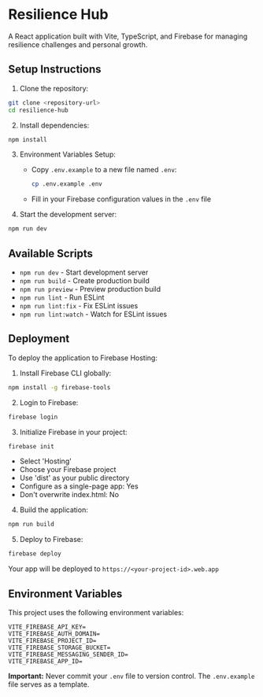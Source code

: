# Resilience Hub

A React application built with Vite, TypeScript, and Firebase for managing resilience challenges and personal growth.

## Setup Instructions

1. Clone the repository:
```bash
git clone <repository-url>
cd resilience-hub
```

2. Install dependencies:
```bash
npm install
```

3. Environment Variables Setup:
   - Copy `.env.example` to a new file named `.env`:
     ```bash
     cp .env.example .env
     ```
   - Fill in your Firebase configuration values in the `.env` file

4. Start the development server:
```bash
npm run dev
```

## Available Scripts

- `npm run dev` - Start development server
- `npm run build` - Create production build
- `npm run preview` - Preview production build
- `npm run lint` - Run ESLint
- `npm run lint:fix` - Fix ESLint issues
- `npm run lint:watch` - Watch for ESLint issues

## Deployment

To deploy the application to Firebase Hosting:

1. Install Firebase CLI globally:
```bash
npm install -g firebase-tools
```

2. Login to Firebase:
```bash
firebase login
```

3. Initialize Firebase in your project:
```bash
firebase init
```
- Select 'Hosting'
- Choose your Firebase project
- Use 'dist' as your public directory
- Configure as a single-page app: Yes
- Don't overwrite index.html: No

4. Build the application:
```bash
npm run build
```

5. Deploy to Firebase:
```bash
firebase deploy
```

Your app will be deployed to `https://<your-project-id>.web.app`

## Environment Variables

This project uses the following environment variables:

```env
VITE_FIREBASE_API_KEY=
VITE_FIREBASE_AUTH_DOMAIN=
VITE_FIREBASE_PROJECT_ID=
VITE_FIREBASE_STORAGE_BUCKET=
VITE_FIREBASE_MESSAGING_SENDER_ID=
VITE_FIREBASE_APP_ID=
```

**Important:** Never commit your `.env` file to version control. The `.env.example` file serves as a template. 